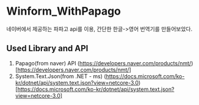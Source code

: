 # Winform_WithPapago
네이버에서 제공하는 파파고 api를 이용, 간단한 한글->영어 번역기를 만들어보았다.

## Used Library and API
1. Papago(from naver) API (https://developers.naver.com/products/nmt/)[https://developers.naver.com/products/nmt/]
2. System.Text.Json(from .NET - ms) (https://docs.microsoft.com/ko-kr/dotnet/api/system.text.json?view=netcore-3.0)[https://docs.microsoft.com/ko-kr/dotnet/api/system.text.json?view=netcore-3.0]
